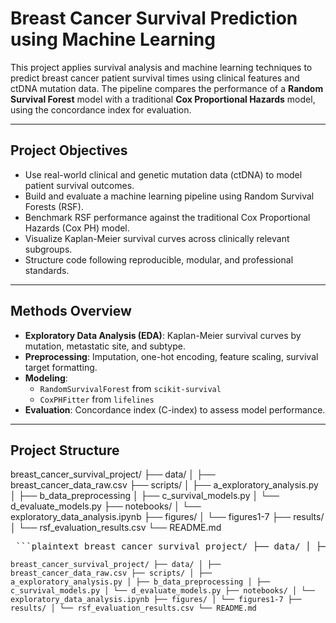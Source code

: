 # Breast Cancer Survival Prediction using Machine Learning

This project applies survival analysis and machine learning techniques to predict breast cancer patient survival times using clinical features and ctDNA mutation data. The pipeline compares the performance of a **Random Survival Forest** model with a traditional **Cox Proportional Hazards** model, using the concordance index for evaluation.

---

## Project Objectives

- Use real-world clinical and genetic mutation data (ctDNA) to model patient survival outcomes.
- Build and evaluate a machine learning pipeline using Random Survival Forests (RSF).
- Benchmark RSF performance against the traditional Cox Proportional Hazards (Cox PH) model.
- Visualize Kaplan-Meier survival curves across clinically relevant subgroups.
- Structure code following reproducible, modular, and professional standards.

---

## Methods Overview

- **Exploratory Data Analysis (EDA)**: Kaplan-Meier survival curves by mutation, metastatic site, and subtype.
- **Preprocessing**: Imputation, one-hot encoding, feature scaling, survival target formatting.
- **Modeling**: 
  - `RandomSurvivalForest` from `scikit-survival`
  - `CoxPHFitter` from `lifelines`
- **Evaluation**: Concordance index (C-index) to assess model performance.

---

## Project Structure

breast_cancer_survival_project/
├── data/
│   ├── breast_cancer_data_raw.csv
├── scripts/
│   ├── a_exploratory_analysis.py
│   ├── b_data_preprocessing
│   ├── c_survival_models.py
│   └── d_evaluate_models.py
├── notebooks/
│   └── exploratory_data_analysis.ipynb
├── figures/
│   └── figures1-7
├── results/
│   └── rsf_evaluation_results.csv
└── README.md

<pre> ```plaintext breast_cancer_survival_project/ ├── data/ │ ├── breast_cancer_data_raw.csv ├── scripts/ │ ├── a_exploratory_analysis.py │ ├── b_data_preprocessing │ ├── c_survival_models.py │ └── d_evaluate_models.py ├── notebooks/ │ └── exploratory_data_analysis.ipynb ├── figures/ │ └── figures1-7 ├── results/ │ └── rsf_evaluation_results.csv └── README.md ``` </pre>

``` breast_cancer_survival_project/ ├── data/ │ ├── breast_cancer_data_raw.csv ├── scripts/ │ ├── a_exploratory_analysis.py │ ├── b_data_preprocessing │ ├── c_survival_models.py │ └── d_evaluate_models.py ├── notebooks/ │ └── exploratory_data_analysis.ipynb ├── figures/ │ └── figures1-7 ├── results/ │ └── rsf_evaluation_results.csv └── README.md ```

